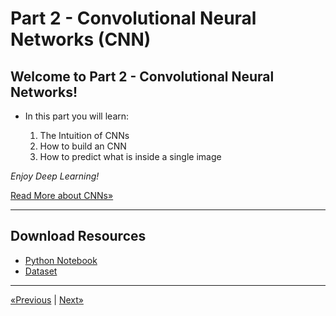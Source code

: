 # Part 2 - Convolutional Neural Networks (CNN)

## Welcome to Part 2 - Convolutional Neural Networks!

* In this part you will learn:

    1. The Intuition of CNNs
    2. How to build an CNN
    3. How to predict what is inside a single image

*Enjoy Deep Learning!*

<a href="Tutorial">Read More about CNNs»</a>
<hr>

## Download Resources
* <a href="Python/Artificial Neural Networks (ANNs).ipynb" download>Python Notebook</a>
* <a href="Python/dataset/dataset.zip" download>Dataset</a>
<hr>

<a href="../Section 36 - Artificial Neural Networks (ANNs)">«Previous</a> | <a href="../Section 38 - Recurrent Neural Networks (RNNs)">Next»</a>
